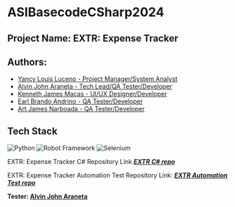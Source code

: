 # ASIBasecodeCSharp2024

## Project Name: EXTR: Expense Tracker

## Authors: 
- [Yancy Louis Luceno - Project Manager/System Analyst](https://github.com/Laucs)
- [Alvin John Araneta - Tech Lead/QA Tester/Developer](https://github.com/ajiwnl)
- [Kenneth James Macas - UI/UX Designer/Developer](https://github.com/soliken1)
- [Earl Brando Andrino - QA Tester/Developer](https://github.com/andrino25)
- [Art James Narboada - QA Tester/Developer](https://github.com/artnarboada)

## Tech Stack
![Python](https://img.shields.io/badge/python-3776AB?style=for-the-badge&logo=python&logoColor=white) ![Robot Framework](https://img.shields.io/badge/Robot%20Framework-000000?style=for-the-badge&logo=robot-framework&logoColor=white) ![Selenium](https://img.shields.io/badge/Selenium-43B02A?style=for-the-badge&logo=selenium&logoColor=white)

EXTR: Expense Tracker C# Repository Link ***[EXTR C# repo](https://github.com/ajiwnl/ASIJumpStart2024-Group1_ASIBasecodeCSharp2024-AutomationTesting)***

EXTR: Expense Tracker Automation Test Repository Link: ***[EXTR Automation Test repo](https://github.com/ajiwnl/ASIJumpStart2024-Group1_ASIBasecodeCSharp2024-AutomationTesting)***

**Tester: [Alvin John Araneta](https://github.com/ajiwnl)**

